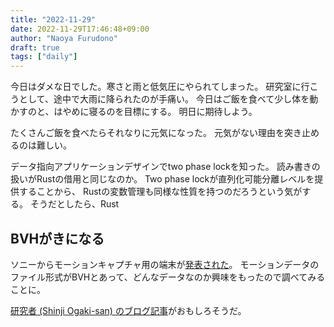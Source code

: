 ```yaml
---
title: "2022-11-29"
date: 2022-11-29T17:46:48+09:00
author: "Naoya Furudono"
draft: true
tags: ["daily"]
---
```


今日はダメな日でした。寒さと雨と低気圧にやられてしまった。
研究室に行こうとして、途中で大雨に降られたのが手痛い。
今日はご飯を食べて少し体を動かすのと、はやめに寝るのを目標にする。
明日に期待しよう。

たくさんご飯を食べたらそれなりに元気になった。
元気がない理由を突き止めるのは難しい。

データ指向アプリケーションデザインでtwo phase lockを知った。
読み書きの扱いがRustの借用と同じなのか。
Two phase lockが直列化可能分離レベルを提供することから、
Rustの変数管理も同様な性質を持つのだろうという気がする。
そうだとしたら、Rust

## BVHがきになる

ソニーからモーションキャプチャ用の端末が[発表された](https://www.sony.jp/mocopi/)。
モーションデータのファイル形式がBVHとあって、どんなデータなのか興味をもったので調べてみることに。

[研究者 (Shinji Ogaki-san) のブログ記事](https://shinjiogaki.github.io/bvh/)がおもしろそうだ。

